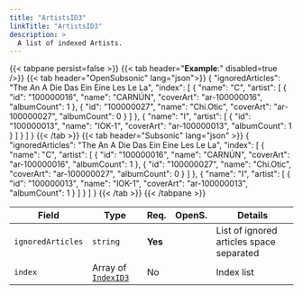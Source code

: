 ```yaml
---
title: "ArtistsID3"
linkTitle: "ArtistsID3"
description: >
  A list of indexed Artists.
---
```


{{< tabpane persist=false >}}
{{< tab header="**Example**:" disabled=true />}}
{{< tab header="OpenSubsonic" lang="json">}}
{
  "ignoredArticles": "The An A Die Das Ein Eine Les Le La",
  "index": [
    {
      "name": "C",
      "artist": [
        {
          "id": "100000016",
          "name": "CARNÚN",
          "coverArt": "ar-100000016",
          "albumCount": 1
        },
        {
          "id": "100000027",
          "name": "Chi.Otic",
          "coverArt": "ar-100000027",
          "albumCount": 0
        }
      ]
    },
    {
      "name": "I",
      "artist": [
        {
          "id": "100000013",
          "name": "IOK-1",
          "coverArt": "ar-100000013",
          "albumCount": 1
        }
      ]
    }
  ]
}
{{< /tab >}}
{{< tab header="Subsonic" lang="json" >}}
{
  "ignoredArticles": "The An A Die Das Ein Eine Les Le La",
  "index": [
    {
      "name": "C",
      "artist": [
        {
          "id": "100000016",
          "name": "CARNÚN",
          "coverArt": "ar-100000016",
          "albumCount": 1
        },
        {
          "id": "100000027",
          "name": "Chi.Otic",
          "coverArt": "ar-100000027",
          "albumCount": 0
        }
      ]
    },
    {
      "name": "I",
      "artist": [
        {
          "id": "100000013",
          "name": "IOK-1",
          "coverArt": "ar-100000013",
          "albumCount": 1
        }
      ]
    }
  ]
}
{{< /tab >}}
{{< /tabpane >}}

| Field |  Type | Req. | OpenS. | Details |
| --- | --- | --- | --- | --- |
| `ignoredArticles` | `string` | **Yes** |   | List of ignored articles space separated |
| `index` | Array of [`IndexID3`](../indexid3) | No |   | Index list |
